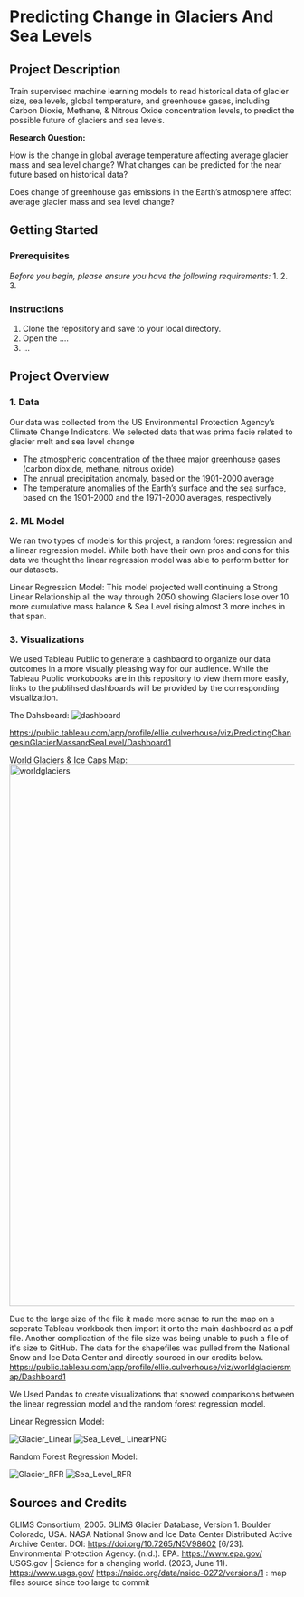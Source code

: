 # Predicting Change in Glaciers And Sea Levels

## Project Description

Train supervised machine learning models to read historical data of glacier size, sea levels, global temperature, and greenhouse gases, including Carbon Dioxie, Methane, & Nitrous Oxide concentration levels, to predict the possible future of glaciers and sea levels.

**Research Question:**

How is the change in global average temperature affecting average glacier mass and sea level change? What changes can be predicted for the near future based on historical data?

Does change of greenhouse gas emissions in the Earth’s atmosphere affect average glacier mass and sea level change? 


## Getting Started
### Prerequisites

*Before you begin, please ensure you have the following requirements:*
1.
2.
3.

### Instructions
1. Clone the repository and save to your local directory.
2. Open the ....
3. ...

## Project Overview

### 1. Data
Our data was collected from the US Environmental Protection Agency’s Climate Change Indicators.
We selected data that was prima facie related to glacier melt and sea level change
- The atmospheric concentration of the three major greenhouse gases (carbon dioxide, methane, nitrous oxide)
- The annual precipitation anomaly, based on the 1901-2000 average
- The temperature anomalies of the Earth’s surface and the sea surface, based on the 1901-2000 and the 1971-2000 averages, respectively

### 2. ML Model
We ran two types of models for this project, a random forest regression and a linear regression model. While both have their own pros and cons for this data we thought the linear regression model was able to perform better for our datasets.

Linear Regression Model:
This model projected well continuing a Strong Linear Relationship all the way through 2050 showing Glaciers lose over 10 more cumulative mass balance & Sea Level rising almost 3 more inches in that span.

### 3. Visualizations
We used Tableau Public to generate a dashbaord to organize our data outcomes in a more visually pleasing way for our audience. While the Tableau Public workobooks are in this repository to view them more easily, links to the publihsed dashboards will be provided by the corresponding visualization.

The Dahsboard:
![dashboard](https://github.com/Ekenc/Project4/assets/119901186/2d3cbeb3-6482-4691-a312-5e32dc30c79f)

https://public.tableau.com/app/profile/ellie.culverhouse/viz/PredictingChangesinGlacierMassandSeaLevel/Dashboard1

World Glaciers & Ice Caps Map:
<img width="955" alt="worldglaciers" src="https://github.com/Ekenc/Project4/assets/119901186/8958f8e5-4327-4d7a-8cd1-0e1457ff2a1e">


Due to the large size of the file it made more sense to run the map on a seperate Tableau workbook then import it onto the main dashboard as a pdf file. Another complication of the file size was being unable to push a file of it's size to GitHub. The data for the shapefiles was pulled from the National Snow and Ice Data Center and directly sourced in our credits below.
https://public.tableau.com/app/profile/ellie.culverhouse/viz/worldglaciersmap/Dashboard1

We Used Pandas to create visualizations that showed comparisons between the linear regression model and the random forest regression model.

Linear Regression Model:

![Glacier_Linear](https://github.com/Ekenc/Project4/assets/119901186/ebbca2c5-2a24-4be8-a0b8-135df75768ad)
![Sea_Level_ LinearPNG](https://github.com/Ekenc/Project4/assets/119901186/81170b32-eb7f-4274-bbd3-f89e070f5193)

Random Forest Regression Model:

![Glacier_RFR](https://github.com/Ekenc/Project4/assets/119901186/0c591e92-4f48-45c8-8f75-4dc2114d0bc8)
![Sea_Level_RFR](https://github.com/Ekenc/Project4/assets/119901186/504bcc74-4597-4c79-a0a9-e0e675759df9)

## Sources and Credits
GLIMS Consortium, 2005. GLIMS Glacier Database, Version 1. Boulder Colorado, USA.  NASA National Snow and Ice Data Center Distributed Active Archive Center.  DOI: https://doi.org/10.7265/N5V98602  [6/23].
Environmental Protection Agency. (n.d.). EPA. https://www.epa.gov/ 
USGS.gov | Science for a changing world. (2023, June 11). https://www.usgs.gov/
https://nsidc.org/data/nsidc-0272/versions/1 : map files source since too large to commit
